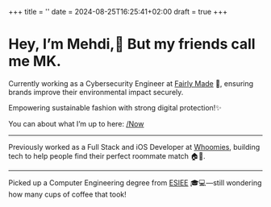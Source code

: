 +++
title = ''
date = 2024-08-25T16:25:41+02:00
draft = true
+++

# Hey, I’m Mehdi,👋 But my friends call me MK.

Currently working as a Cybersecurity Engineer at [Fairly Made](https://www.fairlymade.com/) 🌱, ensuring brands improve their environmental impact securely.

Empowering sustainable fashion with strong digital protection!✨

You can about what I’m up to here: [/Now](/Now)
***

Previously worked as a Full Stack and iOS Developer at [Whoomies](https://immo2.pro/annuaire/prestataire/startups/whoomies/), building tech to help people find their perfect roommate match 🏠🤝.

***

Picked up a Computer Engineering degree from [ESIEE](https://www.esiee.fr/) 🎓💻—still wondering how many cups of coffee that took!
